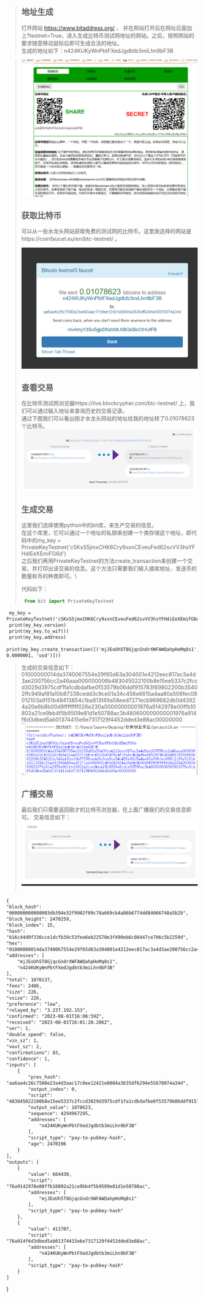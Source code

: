 > ## 地址生成
> 打开网站 https://www.bitaddress.org/ ， 并在网站打开后在网址后面加上?testnet=True，进入生成比特币测试网地址的网站。之后，按照网站的要求随意移动鼠标后即可生成合法的地址。\
> 生成的地址如下：n424KUKyWnPbtFXedJgdbtb3miLhn9bF3B

>
> ![enter image description here](地址生成.png)
>
>## 获取比特币
>可以从一些水龙头网站获取免费的测试网的比特币。这里我选择的网站是https://coinfaucet.eu/en/btc-testnet/ 。
>
>![enter image description here](水龙头.png)
>
>## 查看交易
> 在比特币测试网浏览器https://live.blockcypher.com/btc-testnet/ 上，我们可以通过输入地址来查询历史的交易记录。\
> 通过下图我们可以看出刚才水龙头网站的地址给我的地址转了0.01078623个比特币。
>![enter image description here](tx1.png)
>
>## 生成交易
>这里我们选择使用python中的bit库，来生产交易的信息。\
>在这个库里，它可以通过一个地址的私钥来创建一个类存储这个地址，即代码中的my_key = PrivateKeyTestnet('cSKxS5jmxCHK6Cry9xxnCEveuFed62svVV3hsYFHdiEeXEmiFG6d')\
>之后我们再用PrivateKeyTestnet的方法create_transaction来创建一个交易，并打印出该交易的信息。这个方法只需要我们输入接收地址，发送币的数量和币的种类即可。\
>
>代码如下：
>   ```python
>    from bit import PrivateKeyTestnet
     my_key = PrivateKeyTestnet('cSKxS5jmxCHK6Cry9xxnCEveuFed62svVV3hsYFHdiEeXEmiFG6d')
     print(my_key.version)
     print(my_key.to_wif())
     print(my_key.address)
     print(my_key.create_transaction([('mjJEoUh5T8GjqcGndrXWFAWQahpHoMq8s1', 0.0000001, 'usd')]))

> 生成的交易信息如下：01000000014da3740067554e29f65d63a304001e4212eec817ac3a4d3ae200756cc2a46aaa000000006b483045022100b8e15ee5337c2fccd3029d3975cdf1fa1cdbdafbe0f53579b06ddf915783f69802200b35402ffc949af81a10b87338cedd3c9ce01a34c456e6615a4aa80a508fec08012103a9151b48413854c1ba813f49a58eed7271ecb969682db0d43924a20e6b8b00d9ffffffff026e230a00000000001976a9142978e00ffb10802a21ce9bb4f5b9509e81d1e50788ac3b480600000000001976a914f6d3dbed5ab01374415e6e7317129f4452dded3e88ac00000000
> ![enter image description here](tx.png)
>
> ## 广播交易
> 最后我们只需要返回刚才的比特币浏览器，在上面广播我们的交易信息即可。
> 交易信息如下：\
> ![enter image description here](tx2.png)
>
>  ```python
    {
    "block_hash": "000000000000003db394e32f9902f09c78a669cb4a86b6774dd84066748a5b2b",
    "block_height": 2470259,
    "block_index": 15,
    "hash": "b16c44d0f336cce1dcfb39c53fee6eb22570e3f490eb6c08447ce706c5b2259d",
    "hex": "01000000014da3740067554e29f65d63a304001e4212eec817ac3a4d3ae200756cc2a46aaa000000006b483045022100b8e15ee5337c2fccd3029d3975cdf1fa1cdbdafbe0f53579b06ddf915783f69802200b35402ffc949af81a10b87338cedd3c9ce01a34c456e6615a4aa80a508fec08012103a9151b48413854c1ba813f49a58eed7271ecb969682db0d43924a20e6b8b00d9ffffffff026e230a00000000001976a9142978e00ffb10802a21ce9bb4f5b9509e81d1e50788ac3b480600000000001976a914f6d3dbed5ab01374415e6e7317129f4452dded3e88ac00000000",
    "addresses": [
        "mjJEoUh5T8GjqcGndrXWFAWQahpHoMq8s1",
        "n424KUKyWnPbtFXedJgdbtb3miLhn9bF3B"
    ],
    "total": 1076137,
    "fees": 2486,
    "size": 226,
    "vsize": 226,
    "preference": "low",
    "relayed_by": "3.237.192.153",
    "confirmed": "2023-08-01T16:08:59Z",
    "received": "2023-08-01T16:01:20.286Z",
    "ver": 1,
    "double_spend": false,
    "vin_sz": 1,
    "vout_sz": 2,
    "confirmations": 83,
    "confidence": 1,
    "inputs": [
        {
            "prev_hash": "aa6aa4c26c7500e23a4d3aac17c8ee12421e0004a3635df6294e55670074a34d",
            "output_index": 0,
            "script": "483045022100b8e15ee5337c2fccd3029d3975cdf1fa1cdbdafbe0f53579b06ddf915783f69802200b35402ffc949af81a10b87338cedd3c9ce01a34c456e6615a4aa80a508fec08012103a9151b48413854c1ba813f49a58eed7271ecb969682db0d43924a20e6b8b00d9",
            "output_value": 1078623,
            "sequence": 4294967295,
            "addresses": [
                "n424KUKyWnPbtFXedJgdbtb3miLhn9bF3B"
            ],
            "script_type": "pay-to-pubkey-hash",
            "age": 2470196
        }
    ],
    "outputs": [
        {
            "value": 664430,
            "script": "76a9142978e00ffb10802a21ce9bb4f5b9509e81d1e50788ac",
            "addresses": [
                "mjJEoUh5T8GjqcGndrXWFAWQahpHoMq8s1"
            ],
            "script_type": "pay-to-pubkey-hash"
        },
        {
            "value": 411707,
            "script": "76a914f6d3dbed5ab01374415e6e7317129f4452dded3e88ac",
            "addresses": [
                "n424KUKyWnPbtFXedJgdbtb3miLhn9bF3B"
            ],
            "script_type": "pay-to-pubkey-hash"
        }
    ]
}

